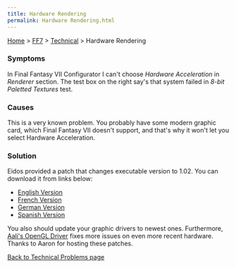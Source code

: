 ```yaml
---
title: Hardware Rendering
permalink: Hardware Rendering.html
---
```


[Home](../../Main%20Page.md) > [FF7](../../FF7.md) > [Technical](../Technical.md) > Hardware Rendering

### Symptoms

In Final Fantasy VII Configurator I can't choose *Hardware Acceleration*
in *Renderer* section. The test box on the right say's that system
failed in *8-bit Paletted Textures* test.

### Causes

This is a very known problem. You probably have some modern graphic
card, which Final Fantasy VII doesn't support, and that's why it won't
let you select Hardware Acceleration.

### Solution

Eidos provided a patch that changes executable version to 1.02. You can
download it from links below:

-   [English Version][]
-   [French Version][]
-   [German Version][]
-   [Spanish Version][]

You also should update your graphic drivers to newest ones. Furthermore,
[Aali's OpenGL Driver][] fixes more issues on even more recent hardware.
Thanks to Aaron for hosting these patches.

[Back to Technical Problems page][]

  [English Version]: http://aaronserv.dyndns.org/hosting/ffsf/downloads/ff7_1.02.zip
  [French Version]: http://aaronserv.dyndns.org/hosting/ffsf/downloads/ff7_1.02f.zip
  [German Version]: http://aaronserv.dyndns.org/hosting/ffsf/downloads/ff7_1.02g.zip
  [Spanish Version]: http://aaronserv.dyndns.org/hosting/ffsf/downloads/ff7_1.02s.zip
  [Aali's OpenGL Driver]: http://forums.qhimm.com/index.php?topic=8306.0
  [Back to Technical Problems page]: ../Technical.md "wikilink"
